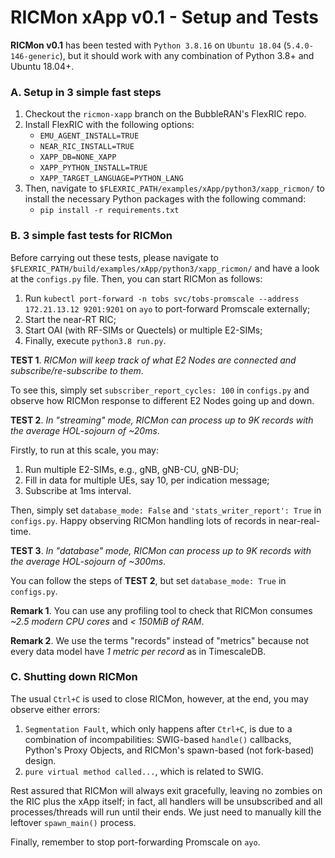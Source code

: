 # RICMon xApp v0.1 - Setup and Tests

**RICMon v0.1** has been tested with `Python 3.8.16` on `Ubuntu 18.04` (`5.4.0-146-generic`), but it should work with any combination of Python 3.8+ and Ubuntu 18.04+.

### A. Setup in 3 simple fast steps
1. Checkout the `ricmon-xapp` branch on the BubbleRAN's FlexRIC repo.
2. Install FlexRIC with the following options:
    * `EMU_AGENT_INSTALL=TRUE`
    * `NEAR_RIC_INSTALL=TRUE`
    * `XAPP_DB=NONE_XAPP`
    * `XAPP_PYTHON_INSTALL=TRUE`
    * `XAPP_TARGET_LANGUAGE=PYTHON_LANG`
3. Then, navigate to `$FLEXRIC_PATH/examples/xApp/python3/xapp_ricmon/` to install the necessary Python packages with the following command:
    * `pip install -r requirements.txt`

### B. 3 simple fast tests for RICMon
Before carrying out these tests, please navigate to `$FLEXRIC_PATH/build/examples/xApp/python3/xapp_ricmon/` and have a look at the `configs.py` file. Then, you can start RICMon as follows:
1. Run `kubectl port-forward -n tobs svc/tobs-promscale --address 172.21.13.12 9201:9201` on `ayo` to port-forward Promscale externally;
2. Start the near-RT RIC;
3. Start OAI (with RF-SIMs or Quectels) or multiple E2-SIMs;
4. Finally, execute `python3.8 run.py`.

**TEST 1**. _RICMon will keep track of what E2 Nodes are connected and subscribe/re-subscribe to them_.

To see this, simply set `subscriber_report_cycles: 100` in `configs.py` and observe how RICMon response to different E2 Nodes going up and down.

**TEST 2**. _In "streaming" mode, RICMon can process up to 9K records with the average HOL-sojourn of ~20ms_.

Firstly, to run at this scale, you may:
1. Run multiple E2-SIMs, e.g., gNB, gNB-CU, gNB-DU;
2. Fill in data for multiple UEs, say 10, per indication message;
3. Subscribe at 1ms interval.

Then, simply set `database_mode: False` and `'stats_writer_report': True` in `configs.py`. Happy observing RICMon handling lots of records in near-real-time.

**TEST 3**. _In "database" mode, RICMon can process up to 9K records with the average HOL-sojourn of ~300ms_.

You can follow the steps of **TEST 2**, but set `database_mode: True` in `configs.py`.

**Remark 1**. You can use any profiling tool to check that RICMon consumes *~2.5 modern CPU cores* and *< 150MiB of RAM*.

**Remark 2**. We use the terms "records" instead of "metrics" because not every data model have _1 metric per record_ as in TimescaleDB.

### C. Shutting down RICMon
The usual `Ctrl+C` is used to close RICMon, however, at the end, you may observe either errors:
1. `Segmentation Fault`, which only happens after `Ctrl+C`, is due to a combination of incompabilities: SWIG-based `handle()` callbacks, Python's Proxy Objects, and RICMon's spawn-based (not fork-based) design.
2. `pure virtual method called...`, which is related to SWIG.

Rest assured that RICMon will always exit gracefully, leaving no zombies on the RIC plus the xApp itself; in fact, all handlers will be unsubscribed and all processes/threads will run until their ends. We just need to manually kill the leftover `spawn_main()` process.

Finally, remember to stop port-forwarding Promscale on `ayo`.
